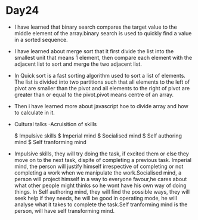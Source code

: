 # Day24

* I have learned that binary search compares the target value to the middle element of the array.binary search is used to quickly find a value in a sorted sequence.
* I have learned about merge sort that it first divide the list into the smallest unit that means 1 element, then compare each element with the adjacent list to sort and merge the two adjacent list.
* In Quick sort is a fast sorting algorithm used to sort a list of elements. The list is divided into two partitions such that all elements to the left of pivot are smaller than the pivot and all elements to the right of pivot are greater than or equal to the pivot.pivot means centre of an array.
* Then i have learned more about javascript hoe to divide array and how to calculate in it.

* Cultural talks
-Acruisition of skills

   $ Impulsive skills
   $ Imperial mind
   $ Socialised mind
   $ Self authoring mind
   $ Self tranforming mind

- Impulsive skills, they will try doing the task, if excited them or else they move on to the next task, dispite of completing a previous task. Imperial mind, the person  will justify himself irrespective of completing or not completing a work when we manipulate the work.Socialised mind, a person  will project himself in a way to everyone favour,he cares about what other people might thinks so he wont have his own way of doing things. In Self authoring mind, they will find the possible ways, they will seek help if they needs, he will be good in operating mode, he will analyse what it takes to complete the task.Self tranforming mind is the person, will have self transforming mind.

